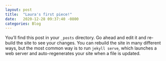 ```yaml
---
layout: post
title:  "Laura's first piece!"
date:   2020-12-28 09:37:40 -0800
categories: Blog
---
```

You’ll find this post in your `_posts` directory. Go ahead and edit it and re-build the site to see your changes. You can rebuild the site in many different ways, but the most common way is to run `jekyll serve`, which launches a web server and auto-regenerates your site when a file is updated.
